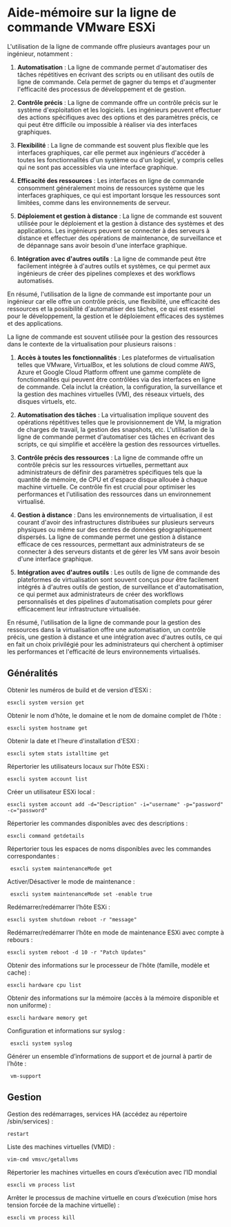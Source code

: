 # Aide-mémoire sur la ligne de commande VMware ESXi

L'utilisation de la ligne de commande offre plusieurs avantages pour un ingénieur, notamment :

1. **Automatisation** : La ligne de commande permet d'automatiser des tâches répétitives en écrivant des scripts ou en utilisant des outils de ligne de commande. Cela permet de gagner du temps et d'augmenter l'efficacité des processus de développement et de gestion.

2. **Contrôle précis** : La ligne de commande offre un contrôle précis sur le système d'exploitation et les logiciels. Les ingénieurs peuvent effectuer des actions spécifiques avec des options et des paramètres précis, ce qui peut être difficile ou impossible à réaliser via des interfaces graphiques.

3. **Flexibilité** : La ligne de commande est souvent plus flexible que les interfaces graphiques, car elle permet aux ingénieurs d'accéder à toutes les fonctionnalités d'un système ou d'un logiciel, y compris celles qui ne sont pas accessibles via une interface graphique.

4. **Efficacité des ressources** : Les interfaces en ligne de commande consomment généralement moins de ressources système que les interfaces graphiques, ce qui est important lorsque les ressources sont limitées, comme dans les environnements de serveur.

5. **Déploiement et gestion à distance** : La ligne de commande est souvent utilisée pour le déploiement et la gestion à distance des systèmes et des applications. Les ingénieurs peuvent se connecter à des serveurs à distance et effectuer des opérations de maintenance, de surveillance et de dépannage sans avoir besoin d'une interface graphique.

6. **Intégration avec d'autres outils** : La ligne de commande peut être facilement intégrée à d'autres outils et systèmes, ce qui permet aux ingénieurs de créer des pipelines complexes et des workflows automatisés.

En résumé, l'utilisation de la ligne de commande est importante pour un ingénieur car elle offre un contrôle précis, une flexibilité, une efficacité des ressources et la possibilité d'automatiser des tâches, ce qui est essentiel pour le développement, la gestion et le déploiement efficaces des systèmes et des applications.

La ligne de commande est souvent utilisée pour la gestion des ressources dans le contexte de la virtualisation pour plusieurs raisons :

1. **Accès à toutes les fonctionnalités** : Les plateformes de virtualisation telles que VMware, VirtualBox, et les solutions de cloud comme AWS, Azure et Google Cloud Platform offrent une gamme complète de fonctionnalités qui peuvent être contrôlées via des interfaces en ligne de commande. Cela inclut la création, la configuration, la surveillance et la gestion des machines virtuelles (VM), des réseaux virtuels, des disques virtuels, etc.

2. **Automatisation des tâches** : La virtualisation implique souvent des opérations répétitives telles que le provisionnement de VM, la migration de charges de travail, la gestion des snapshots, etc. L'utilisation de la ligne de commande permet d'automatiser ces tâches en écrivant des scripts, ce qui simplifie et accélère la gestion des ressources virtuelles.

3. **Contrôle précis des ressources** : La ligne de commande offre un contrôle précis sur les ressources virtuelles, permettant aux administrateurs de définir des paramètres spécifiques tels que la quantité de mémoire, de CPU et d'espace disque allouée à chaque machine virtuelle. Ce contrôle fin est crucial pour optimiser les performances et l'utilisation des ressources dans un environnement virtualisé.

4. **Gestion à distance** : Dans les environnements de virtualisation, il est courant d'avoir des infrastructures distribuées sur plusieurs serveurs physiques ou même sur des centres de données géographiquement dispersés. La ligne de commande permet une gestion à distance efficace de ces ressources, permettant aux administrateurs de se connecter à des serveurs distants et de gérer les VM sans avoir besoin d'une interface graphique.

5. **Intégration avec d'autres outils** : Les outils de ligne de commande des plateformes de virtualisation sont souvent conçus pour être facilement intégrés à d'autres outils de gestion, de surveillance et d'automatisation, ce qui permet aux administrateurs de créer des workflows personnalisés et des pipelines d'automatisation complets pour gérer efficacement leur infrastructure virtualisée.

En résumé, l'utilisation de la ligne de commande pour la gestion des ressources dans la virtualisation offre une automatisation, un contrôle précis, une gestion à distance et une intégration avec d'autres outils, ce qui en fait un choix privilégié pour les administrateurs qui cherchent à optimiser les performances et l'efficacité de leurs environnements virtualisés.

## Généralités

Obtenir les numéros de build et de version d’ESXi :

`esxcli system version get`

Obtenir le nom d’hôte, le domaine et le nom de domaine complet de l’hôte :

`esxcli system hostname get`

Obtenir la date et l'heure d'installation d'ESXI :

`esxcli sytem stats istalltime get`

Répertorier les utilisateurs locaux sur l’hôte ESXi :

`esxcli system account list`

Créer un utilisateur ESXi local :

`esxcli system account add -d="Description" -i="username" -p="password" -c="password"`

Répertorier les commandes disponibles avec des descriptions :

` esxcli command getdetails `

Répertorier tous les espaces de noms disponibles avec les commandes correspondantes :

`  esxcli system maintenanceMode get `

Activer/Désactiver le mode de maintenance :

`  esxcli system maintenanceMode set -enable true  `

Redémarrer/redémarrer l’hôte ESXi :

` esxcli system shutdown reboot -r "message" `

Redémarrer/redémarrer l’hôte en mode de maintenance ESXi avec compte à rebours :

` esxcli system reboot -d 10 -r "Patch Updates" `

Obtenir des informations sur le processeur de l’hôte (famille, modèle et cache) :

` esxcli hardware cpu list `

Obtenir des informations sur la mémoire (accès à la mémoire disponible et non uniforme) :

`esxcli hardware memory get  `

Configuration et informations sur syslog :

`  esxcli system syslog `

Générer un ensemble d’informations de support et de journal à partir de l’hôte :

`  vm-support `

## Gestion 

Gestion des redémarrages, services HA (accédez au répertoire /sbin/services) :

` restart `

Liste des machines virtuelles (VMID) :

` vim-cmd vmsvc/getallvms `

Répertorier les machines virtuelles en cours d’exécution avec l’ID mondial

` esxcli vm process list  `

Arrêter le processus de machine virtuelle en cours d’exécution (mise hors tension forcée de la machine virtuelle) :

` esxcli vm process kill `

